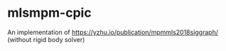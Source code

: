 # mlsmpm-cpic
An implementation of https://yzhu.io/publication/mpmmls2018siggraph/ (without rigid body solver)
